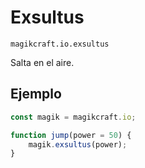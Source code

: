 
# Exsultus

`magikcraft.io.exsultus`

Salta en el aire.

## Ejemplo

```javascript
const magik = magikcraft.io;

function jump(power = 50) {
    magik.exsultus(power);
}
```